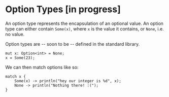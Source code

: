# Option Types [in progress]

An option type represents the encapsulation of an optional value. An option type
can either contain `Some(x)`, where `x` is the value it contains, or `None`, i.e.
no value.

Option types are -- soon to be -- defined in the standard library.

```
mut x: Option<int> = None;
x = Some(23);
```

We can then match options like so:

```
match x {
    Some(x) -> println("hey our integer is %d", x);
    None -> println("Nothing there! :(");
}
```
